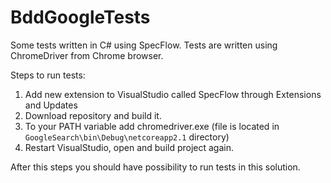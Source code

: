 # BddGoogleTests
Some tests written in C# using SpecFlow.
Tests are written using ChromeDriver from Chrome browser.

Steps to run tests:
1. Add new extension to VisualStudio called SpecFlow through Extensions and Updates
2. Download repository and build it.
3. To your PATH variable add chromedriver.exe (file is located in `GoogleSearch\bin\Debug\netcoreapp2.1` directory)
4. Restart VisualStudio, open and build project again.

After this steps you should have possibility to run tests in this solution. 
